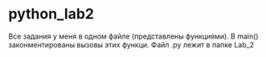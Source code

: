 # python_lab2

Все задания у меня в одном файле (представлены функциями). В main() законментированы вызовы этих функци. Файл .py лежит в папке Lab_2
